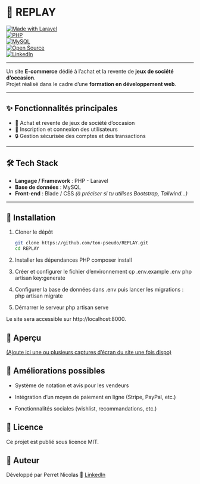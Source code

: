 # 🎲 REPLAY

[![Made with Laravel](https://img.shields.io/badge/Laravel-FF2D20?style=for-the-badge&logo=laravel&logoColor=white)](https://laravel.com/)  
[![PHP](https://img.shields.io/badge/PHP-777BB4?style=for-the-badge&logo=php&logoColor=white)](https://www.php.net/)  
[![MySQL](https://img.shields.io/badge/MySQL-005C84?style=for-the-badge&logo=mysql&logoColor=white)](https://www.mysql.com/)  
[![Open Source](https://img.shields.io/badge/Open--Source-%E2%9C%94-green?style=for-the-badge&logo=opensourceinitiative&logoColor=white)](LICENSE)  
[![LinkedIn](https://img.shields.io/badge/LinkedIn-Nicolas%20Perret-0A66C2?style=for-the-badge&logo=linkedin&logoColor=white)](https://www.linkedin.com/in/nicolas-perret01/)  

---

Un site **E-commerce** dédié à l’achat et la revente de **jeux de société d’occasion**.  
Projet réalisé dans le cadre d’une **formation en développement web**.

---

## ✨ Fonctionnalités principales

- 🛒 Achat et revente de jeux de société d’occasion  
- 👤 Inscription et connexion des utilisateurs  
- 🔒 Gestion sécurisée des comptes et des transactions  

---

## 🛠️ Tech Stack

- **Langage / Framework** : PHP - Laravel  
- **Base de données** : MySQL  
- **Front-end** : Blade / CSS *(à préciser si tu utilises Bootstrap, Tailwind...)*  

---

## 🚀 Installation

1. Cloner le dépôt  
   ```bash
   git clone https://github.com/ton-pseudo/REPLAY.git
   cd REPLAY
   
2. Installer les dépendances PHP
composer install

3. Créer et configurer le fichier d’environnement
cp .env.example .env
php artisan key:generate

4. Configurer la base de données dans .env puis lancer les migrations :
php artisan migrate

5. Démarrer le serveur
php artisan serve

Le site sera accessible sur http://localhost:8000.

## 📸 Aperçu
[(Ajoute ici une ou plusieurs captures d’écran du site une fois dispo)
](https://www.linkedin.com/in/nicolas-perret01/)

## 🔮 Améliorations possibles

- Système de notation et avis pour les vendeurs

- Intégration d’un moyen de paiement en ligne (Stripe, PayPal, etc.)

- Fonctionnalités sociales (wishlist, recommandations, etc.)

## 📜 Licence
Ce projet est publié sous licence MIT.

## 👤 Auteur
Développé par Perret Nicolas
📎 [LinkedIn](https://www.linkedin.com/in/nicolas-perret01/)


